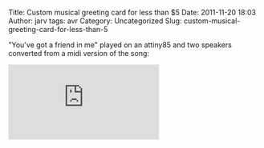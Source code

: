 Title: Custom musical greeting card for less than $5
Date: 2011-11-20 18:03
Author: jarv
tags: avr
Category: Uncategorized
Slug: custom-musical-greeting-card-for-less-than-5

"You've got a friend in me" played on an attiny85 and two
speakers converted from a midi version of the song:

<iframe src="http://www.youtube.com/embed/gntKQZFomi8" style="border: none"></iframe>
